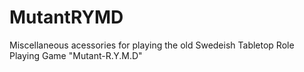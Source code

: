 # MutantRYMD
Miscellaneous acessories for playing the old Swedeish Tabletop Role Playing Game "Mutant-R.Y.M.D"
